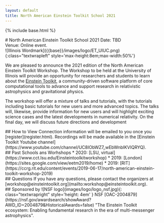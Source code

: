 ```yaml
---
layout: default
title: North American Einstein Toolkit School 2021
---
```

{% include base.html %}
<div class="col-xs-12 col-sm-4" markdown="1">
# North American Einstein Toolkit School 2021
Date: TBD<br>
Venue: Online event.
</div>

<div class="col-xs-12 col-sm-8" markdown="1">
![Illinois Wordmark]({{base}}/images/logo/ET_UIUC.png){:class="textwrapleft" style='max-height:8em;max-width:50%'}

We are pleased to announce the 2021 edition of the North American
Einstein Toolkit Workshop. The Workshop to be held at the University of
Illinois will provide an opportunity for researchers and students to
learn about the [Einstein Toolkit](https://einsteintoolkit.org/), a
community-driven software platform of core computational tools to advance
and support research in relativistic astrophysics and gravitational
physics.

The workshop will offer a mixture of talks and tutorials, with the
tutorials including basic tutorials for new users and more advanced
topics. The talks will, likewise, provide information for new users and
will highlight exciting science cases and the latest developments in
numerical relativity. On the final day, we will discuss future directions
and development
</div>

<div class="col-xs-12 col-sm-6 col-md-4 col-md-offset-1 col-lg-offset-0" markdown="1">
## How to View
Connection information will be emailed to you once you [register](register.html).
Recordings will be made available in the
[Einstein Toolkit Youtube channel](https://www.youtube.com/channel/UC8IObWZ7_wEbWnbIKVIQRYQ).
</div>

<div class="col-xs-12 col-sm-6 col-md-4 col-md-offset-1 col-lg-offset-0" markdown="1">
## Past Schools ans Worhshops
* 2020: [LSU, virtual](https://www.cct.lsu.edu/Einsteintoolkitworkshop)
* 2019: [London](https://sites.google.com/view/eetm2019/home)
* 2019: [RIT](https://ccrg.rit.edu/content/events/2019-06-17/north-american-einstein-toolkit-workshop-2019)
</div>

<div class="col-xs-12 col-sm-6 col-md-4 col-md-offset-1 col-lg-offset-0" markdown="1">
## Questions
If you have any questions, please contact the organizers at [workshop@einsteintoolkit.org](mailto:workshop@einsteintoolkit.org).
</div>

<div class="col-xs-12 col-sm-6 col-md-4 col-md-offset-1 col-lg-offset-0" markdown="1">
## Sponsored by
![NSF logo](images/logo/logo_nsf.jpg){: class="textwrapright" style='height: 4em' }
NSF [OAC-2004879](https://nsf.gov/awardsearch/showAward?AWD_ID=2004879&HistoricalAwards=false) "The Einstein Toolkit ecosystem: Enabling fundamental research in the era of multi-messenger astrophysics".
</div>
